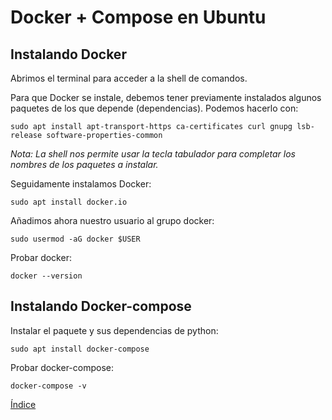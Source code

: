# Docker + Compose en Ubuntu

## Instalando Docker

Abrimos el terminal para acceder a la shell de comandos.

Para que Docker se instale, debemos tener previamente instalados algunos paquetes de los que depende (dependencias). Podemos hacerlo con:

`sudo apt install apt-transport-https ca-certificates curl gnupg lsb-release software-properties-common`

*Nota: La shell nos permite usar la tecla tabulador para completar los nombres de los paquetes a instalar.*

Seguidamente instalamos Docker:

`sudo apt install docker.io`

Añadimos ahora nuestro usuario al grupo docker:

`sudo usermod -aG docker $USER`

Probar docker:

`docker --version`

## Instalando Docker-compose

Instalar el paquete y sus dependencias de python:

`sudo apt install docker-compose`

Probar docker-compose:

`docker-compose -v`

[Índice](../README.md)
